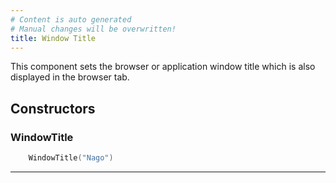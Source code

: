```yaml
---
# Content is auto generated
# Manual changes will be overwritten!
title: Window Title
---
```

This component sets the browser or application window title which is also displayed in the browser tab.

## Constructors
### WindowTitle
```go
	WindowTitle("Nago")
```

---
